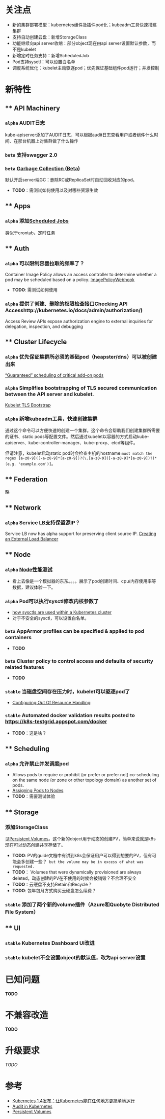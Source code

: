 # 关注点
* 新的集群部署模型：kubernetes组件及插件pod化；kubeadm工具快速搭建集群
* 支持自动创建云盘：新增StorageClass
* 功能继续向api server收缩：部分object现在由api server设置默认参数，而不是kubelet
* 新增定时任务支持：新增ScheduledJob
* Pod支持sysctl：可以设置白名单
* 调度系统优化：kubelet主动驱逐pod；优先保证基础组件pod运行；并发控制

# 新特性

## ** API Machinery 

### `alpha` AUDIT日志

kube-apiserver添加了AUDIT日志，可以根据audit日志查看用户或者组件什么时间、在那台机器上对集群做了什么操作

### `beta` 支持swagger 2.0

### `beta` [Garbage Collection (Beta)](http://kubernetes.io/docs/user-guide/garbage-collection/)
默认开启server端GC：删除RC或ReplicaSet时自动回收对应的pod。

* **TODO**：需测试如何使用以及对哪些资源生效

## ** Apps

### `alpha` 添加[Scheduled Jobs](http://kubernetes.io/docs/user-guide/scheduled-jobs/)
类似于crontab，定时任务

## ** Auth

### `alpha` 可以限制容器拉取的频率了？ 
Container Image Policy allows an access controller to determine whether a pod may be scheduled based on a policy. [ImagePolicyWebhook](http://kubernetes.io/docs/admin/admission-controllers/#imagepolicywebhook)

* **TODO**: 需测试如何使用

### `alpha` 提供了创建、删除的权限检查接口Checking API Accesshttp://kubernetes.io/docs/admin/authorization/)
 Access Review APIs expose authorization engine to external inquiries for delegation, inspection, and debugging

## ** Cluster Lifecycle

### `alpha` 优先保证集群所必须的基础pod（heapster/dns）可以被创建出来
[“Guaranteed” scheduling of critical add-on pods](http://kubernetes.io/docs/admin/rescheduler/#guaranteed-scheduling-of-critical-add-on-pods)

### `alpha` Simplifies bootstrapping of TLS secured communication between the API server and kubelet. 
[Kubelet TLS Bootstrap](http://kubernetes.io/docs/admin/master-node-communication/#kubelet-tls-bootstrap)

### `alpha` 新增kubeadm工具，快速创建集群

通过这个命令可以方便快速的创建一个集群。这个命令会帮助我们创建集群所需要的证书、static pods等配置文件。然后通过kubelet以容器的方式启动kube-apiserver、kube-controller-manager、kube-proxy、etcd等组件。

但请注意，kubelet启动static pod时会检查主机的hostname `must match the regex [a-z0-9]([-a-z0-9]*[a-z0-9])?(\.[a-z0-9]([-a-z0-9]*[a-z0-9])?)* (e.g. 'example.com')]`。

## ** Federation

略

## ** Network

### `alpha` Service LB支持保留源IP？
Service LB now has alpha support for preserving client source IP. [Creating an External Load Balancer](http://kubernetes.io/docs/user-guide/load-balancer/)

## ** Node

### `alpha` [Node性能测试](http://node-perf-dash.k8s.io/#/builds)
* 看上去像是一个模拟器的东东。。。。展示了pod创建时间、cpu/内存使用率等数据，建议体验一下。

### `alpha` Pod可以执行sysctl修改内核参数了
* [how sysctls are used within a Kubernetes cluster](http://kubernetes.io/docs/admin/sysctls/)
* 对于不安全的sysctl，可以设置白名单。

### `beta`  AppArmor profiles can be specified & applied to pod containers
* **TODO**

### `beta` Cluster policy to control access and defaults of security related features
* **TODO**

### `stable` 当磁盘空间存在压力时，kubelet可以驱逐pod了
* [Configuring Out Of Resource Handling](http://kubernetes.io/docs/admin/out-of-resource/)

### `stable`  Automated docker validation results posted to https://k8s-testgrid.appspot.com/docker

* **TODO**：这是啥？

## ** Scheduling

### `alpha` 允许禁止并发调度pod
* Allows pods to require or prohibit (or prefer or prefer not) co-scheduling on the same node (or zone or other topology domain) as another set of pods.
*  [Assigning Pods to Nodes](http://kubernetes.io/docs/user-guide/node-selection/)
* **TODO**：需要测试体验

## ** Storage
 
### 添加StorageClass
 
见[Persistent Volumes](http://kubernetes.io/docs/user-guide/persistent-volumes/)。这个新的object用于动态的创建PV，简单来说就是k8s现在可以动态创建共享存储了。
 
* **TODO**: PV的guide文档中有讲到k8s会保证用户可以得到想要的PV，但有可能会多创建一些？` but the volume may be in excess of what was requested.`
* **TODO**： Volumes that were dynamically provisioned are always deleted，动态创建的PV在不使用的时候会被销毁？不合理不安全
* **TODO**：云硬盘不支持Retain和Recycle？
* **TODO**: 包年包月方式购买云硬盘怎么续费？

### `stable` 添加了两个新的volume插件（Azure和Quobyte Distributed File System）

## ** UI

###  `stable` Kubernetes Dashboard UI改进

### `stable` kubelet不会设置object的默认值，改为api server设置


# 已知问题

**TODO**

# 不兼容改造

**TODO**

# 升级要求

*TODO*

# 参考
* [Kubernetes 1.4发布：让Kubernetes能在任何地方更简单地运行](http://dockone.io/article/1717)
* [Audit in Kubernetes](http://kubernetes.io/docs/admin/audit/)
* [Persistent Volumes](http://kubernetes.io/docs/user-guide/persistent-volumes/)
